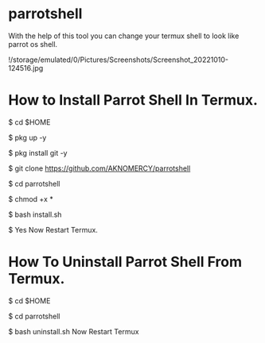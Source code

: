 # parrotshell

With the help of this tool you can change your
termux shell to look like parrot os shell.

!/storage/emulated/0/Pictures/Screenshots/Screenshot_20221010-124516.jpg

# How to Install Parrot Shell In Termux.
$ cd $HOME

$ pkg up -y

$ pkg install git -y

$ git clone https://github.com/AKNOMERCY/parrotshell

$ cd parrotshell

$ chmod +x *

$ bash install.sh

$ Yes Now Restart Termux.

# How To Uninstall Parrot Shell From Termux.
$ cd $HOME

$ cd parrotshell

$ bash uninstall.sh Now Restart Termux
